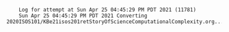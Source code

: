         Log for attempt at Sun Apr 25 04:45:29 PM PDT 2021 (11781)
        Sun Apr 25 04:45:29 PM PDT 2021 Converting 2020ISOS101/KBe21isos201retStoryOfScienceComputationalComplexity.org...
